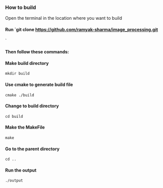 ### How to build

Open the terminal in the location where you want to build

#### Run `git clone https://github.com/ramyak-sharma/image_processing.git
`

#### Then follow these commands:

#### Make build directory

`mkdir build`

#### Use cmake to generate build file

`cmake ./build`

#### Change to build directory

`cd build`

#### Make the MakeFile

`make`

#### Go to the parent directory

`cd ..`

#### Run the output

`./output`
